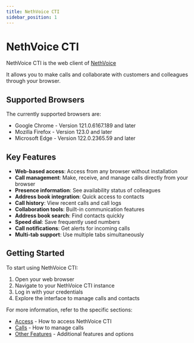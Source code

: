 ```yaml
---
title: NethVoice CTI
sidebar_position: 1
---
```


# NethVoice CTI

NethVoice CTI is the web client of [NethVoice](https://www.nethesis.it/soluzioni/nethvoice)

It allows you to make calls and collaborate with customers and colleagues through your browser.

## Supported Browsers

The currently supported browsers are:
- Google Chrome - Version 121.0.6167.189 and later
- Mozilla Firefox - Version 123.0 and later
- Microsoft Edge - Version 122.0.2365.59 and later

## Key Features

- **Web-based access**: Access from any browser without installation
- **Call management**: Make, receive, and manage calls directly from your browser
- **Presence information**: See availability status of colleagues
- **Address book integration**: Quick access to contacts
- **Call history**: View recent calls and call logs
- **Collaboration tools**: Built-in communication features
- **Address book search**: Find contacts quickly
- **Speed dial**: Save frequently used numbers
- **Call notifications**: Get alerts for incoming calls
- **Multi-tab support**: Use multiple tabs simultaneously

## Getting Started

To start using NethVoice CTI:

1. Open your web browser
2. Navigate to your NethVoice CTI instance
3. Log in with your credentials
4. Explore the interface to manage calls and contacts

For more information, refer to the specific sections:

- [Access](./access.md) - How to access NethVoice CTI
- [Calls](./calls.md) - How to manage calls
- [Other Features](./other.md) - Additional features and options
